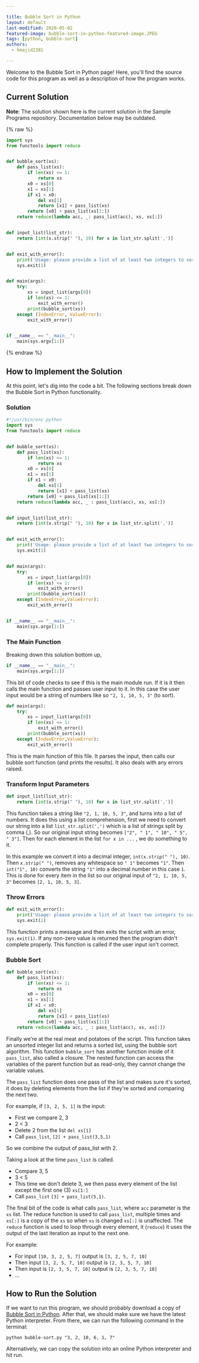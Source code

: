 ```yaml
---

title: Bubble Sort in Python
layout: default
last-modified: 2020-05-02
featured-image: bubble-sort-in-python-featured-image.JPEG
tags: [python, bubble-sort]
authors:
  - hmajid2301

---
```


Welcome to the Bubble Sort in Python page! Here, you'll find the source code for this program as well as a description of how the program works.

## Current Solution

**Note**: The solution shown here is the current solution in the Sample Programs repository. Documentation below may be outdated.

{% raw %}

```python
import sys
from functools import reduce


def bubble_sort(xs):
    def pass_list(xs):
        if len(xs) <= 1:
            return xs
        x0 = xs[0]
        x1 = xs[1]
        if x1 < x0:
            del xs[1]
            return [x1] + pass_list(xs)
        return [x0] + pass_list(xs[1:])
    return reduce(lambda acc, _: pass_list(acc), xs, xs[:])


def input_list(list_str):
    return [int(x.strip(" "), 10) for x in list_str.split(',')]


def exit_with_error():
    print('Usage: please provide a list of at least two integers to sort in the format "1, 2, 3, 4, 5"')
    sys.exit(1)


def main(args):
    try:
        xs = input_list(args[0])
        if len(xs) <= 1:
            exit_with_error()
        print(bubble_sort(xs))
    except (IndexError, ValueError):
        exit_with_error()


if __name__ == "__main__":
    main(sys.argv[1:])
```

{% endraw %}

## How to Implement the Solution

At this point, let's dig into the code a bit. The following sections break
down the Bubble Sort in Python functionality.

### Solution

```python
#!/usr/bin/env python
import sys
from functools import reduce


def bubble_sort(xs):
    def pass_list(xs):
        if len(xs) <= 1:
            return xs
        x0 = xs[0]
        x1 = xs[1]
        if x1 < x0:
            del xs[1]
            return [x1] + pass_list(xs)
        return [x0] + pass_list(xs[1:])
    return reduce(lambda acc, _ : pass_list(acc), xs, xs[:])


def input_list(list_str):
    return [int(x.strip(" "), 10) for x in list_str.split(',')]


def exit_with_error():
    print('Usage: please provide a list of at least two integers to sort in the format "1, 2, 3, 4, 5"')
    sys.exit(1)


def main(args):
    try:
        xs = input_list(args[0])
        if len(xs) <= 1:
            exit_with_error()
        print(bubble_sort(xs))
    except (IndexError,ValueError):
        exit_with_error()


if __name__ == "__main__":
    main(sys.argv[1:])
```

### The Main Function

Breaking down this solution bottom up,

```python
if __name__ == "__main__":
    main(sys.argv[1:])
```

This bit of code checks to see if this is the main module run. If it is it then calls the main
function and passes user input to it. In this case the user input would be a string of numbers
like so `"2, 1, 10, 5, 3"` (to sort).

```python
def main(args):
    try:
        xs = input_list(args[0])
        if len(xs) <= 1:
            exit_with_error()
        print(bubble_sort(xs))
    except (IndexError,ValueError):
        exit_with_error()
```

This is the main function of this file. It parses the input, then calls our bubble sort function
(and prints the results). It also deals with any errors raised.

### Transform Input Parameters

```python
def input_list(list_str):
    return [int(x.strip(" "), 10) for x in list_str.split(',')]
```

This function takes a string like `"2, 1, 10, 5, 3"`, and turns into a list of numbers.
It does this using a list comprehension, first we need to convert our string into a
list `list_str.split(',')` which is a list of strings split by comma (,). So our
original input string becomes `["2", " 1", " 10", " 5", " 3"]`.
Then for each element in the list `for x in ...` ,  we do something to it.

In this example we convert it into a decimal integer, `int(x.strip(" "), 10)`. Then `x.strip(" ")`,
removes any whitespace so `" 1"` becomes `"1"`. Then `int("1", 10)`
converts the string `"1"` into a decimal number in this case `1`. This is done
for every item in the list so our original input of `"2, 1, 10, 5, 3"` becomes `[2, 1, 10, 5, 3]`.

### Throw Errors

```python
def exit_with_error():
    print('Usage: please provide a list of at least two integers to sort in the format "1, 2, 3, 4, 5"')
    sys.exit(1)
```

This function prints a message and then exits the script with an error, `sys.exit(1)`.
If any non-zero value is returned then the program didn't complete properly.
This function is called if the user input isn't correct.

### Bubble Sort

```python
def bubble_sort(xs):
    def pass_list(xs):
        if len(xs) <= 1:
            return xs
        x0 = xs[0]
        x1 = xs[1]
        if x1 < x0:
            del xs[1]
            return [x1] + pass_list(xs)
        return [x0] + pass_list(xs[1:])
    return reduce(lambda acc, _ : pass_list(acc), xs, xs[:])
```

Finally we're at the real meat and potatoes of the script. This function takes an unsorted integer
list and returns a sorted list, using the bubble sort algorithm. This function `bubble_sort` has
another function inside of it `pass_list`, also called a closure. The nested function can access
the variables of the parent function but as read-only, they cannot change the variable values.

The `pass_list` function does one pass of the list and makes sure it's sorted, it does by deleting
elements from the list if they're sorted and comparing the next two.

For example, if `[3, 2, 5, 1]` is the input:

* First we compare 2, 3
* 2 < 3
* Delete 2 from the list `del xs[1]`
* Call `pass_list`, `[2] + pass_list(3,5,1)`

So we combine the output of pass_list with 2.

Taking a look at the time `pass_list` is called.

* Compare 3, 5
* 3 < 5
* This time we don't delete 3, we then pass every element of the list except the first one (3) `xs[1:]`
* Call `pass_list` `[3] + pass_list(5,1)`.

The final bit of the code is what calls `pass_list`, where `acc` parameter is the `xs` list.
The reduce function is used to call `pass_list`, multiple times and `xs[:]` is a copy of the
`xs` so when `xs` is changed `xs[:]` is unaffected. The `reduce` function is used to loop
through every element, it (`reduce`) it uses the output of the last iteration as input to
the next one.

For example:

* For input `[10, 3, 2, 5, 7]` output is `[3, 2, 5, 7, 10]`
* Then input `[3, 2, 5, 7, 10]` output is `[2, 3, 5, 7, 10]`
* Then input is `[2, 3, 5, 7, 10]` output is `[2, 3, 5, 7, 10]`
* ...


## How to Run the Solution

If we want to run this program, we should probably download a copy of [Bubble Sort in Python](https://github.com/TheRenegadeCoder/sample-programs/blob/master/archive/p/python/bubble-sort.py). 
After that, we should make sure we have the latest Python interpreter.
From there, we can run the following command in the terminal:

`python bubble-sort.py "3, 2, 10, 6, 1, 7"`

Alternatively, we can copy the solution into an online Python interpreter and hit run.
